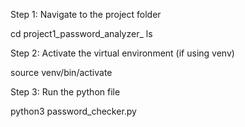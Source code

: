 Step 1: Navigate to the project folder

  cd project1_password_analyzer_
ls


Step 2: Activate the virtual environment (if using venv)

   source venv/bin/activate

Step 3: Run the python file

   python3 password_checker.py

